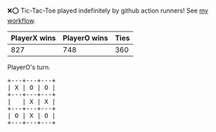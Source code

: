 :x::o: Tic-Tac-Toe played indefinitely by github action runners! See [my workflow](.github/workflows/play.yaml).

|PlayerX wins|PlayerO wins|Ties|
|-|-|-|
|827|748|360|

PlayerO's turn.

<pre>
+---+---+---+
| X | O | O |
+---+---+---+
|   | X | X |
+---+---+---+
| O | X | O |
+---+---+---+
</pre>